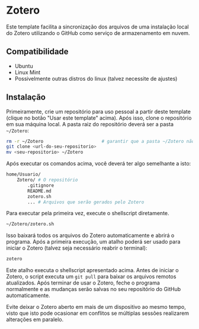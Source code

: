 # Zotero

Este template facilita a sincronização dos arquivos de uma instalação local do Zotero utilizando o GitHub como serviço de
armazenamento em nuvem.

## Compatibilidade
* Ubuntu
* Linux Mint
* Possivelmente outras distros do linux (talvez necessite de ajustes)

## Instalação

Primeiramente, crie um repositório para uso pessoal a partir deste template (clique no botão "Usar este template" acima). Após isso, clone o repositório em sua máquina local. A pasta raiz do repositório deverá ser a pasta `~/Zotero`:

```sh
rm -r ~/Zotero                      # garantir que a pasta ~/Zotero não existe
git clone <url-do-seu-repositorio>
mv <seu-repositorio> ~/Zotero
```

Após executar os comandos acima, você deverá ter algo semelhante a isto:

```sh
home/Usuario/
    Zotero/ # O repositório
        .gitignore
        README.md
        zotero.sh
        ... # Arquivos que serão gerados pelo Zotero
```

Para executar pela primeira vez, execute o shellscript diretamente.

```sh
~/Zotero/zotero.sh
```

Isso baixará todos os arquivos do Zotero automaticamente e abrirá o programa. Após a primeira execução,
um atalho poderá ser usado para iniciar o Zotero (talvez seja necessário reabrir o terminal):

```sh
zotero
```

Este atalho executa o shellscript apresentado acima. Antes de iniciar o Zotero, o script executa um `git pull`
para baixar os arquivos remotos atualizados. Após terminar de usar o Zotero, feche o programa normalmente e
as mudanças serão salvas no seu repositório do GitHub automaticamente.

Evite deixar o Zotero aberto em mais de um dispositivo ao mesmo tempo, visto que isto pode ocasionar
em conflitos se múltiplas sessões realizarem alterações em paralelo.
